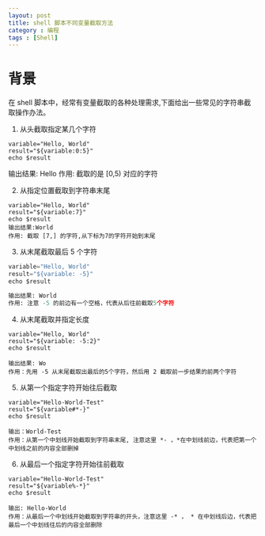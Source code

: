 ```yaml
---
layout: post
title: shell 脚本不同变量截取方法
category : 编程
tags : [Shell]
---
```


# 背景

在 shell 脚本中，经常有变量截取的各种处理需求,下面给出一些常见的字符串截取操作办法。


1. 从头截取指定某几个字符
```commandline
variable="Hello, World"
result="${variable:0:5}"
echo $result
```
输出结果: Hello
作用: 截取的是 [0,5) 对应的字符

2. 从指定位置截取到字符串末尾
```commandline
variable="Hello, World"
result="${variable:7}"
echo $result
输出结果:World
作用: 截取 [7,] 的字符,从下标为7的字符开始到末尾
```
3. 从末尾截取最后 5 个字符
```python
variable="Hello, World"
result="${variable: -5}"
echo $result

输出结果: World
作用: 注意 -5 的前边有一个空格，代表从后往前截取5个字符
```
4. 从末尾截取并指定长度
```commandline
variable="Hello, World"
result="${variable: -5:2}"
echo $result

输出结果: Wo 
作用：先用 -5 从末尾截取出最后的5个字符，然后用 2 截取前一步结果的前两个字符
```
5. 从第一个指定字符开始往后截取
```commandline
variable="Hello-World-Test"
result="${variable#*-}"
echo $result

输出：World-Test
作用：从第一个中划线开始截取到字符串末尾, 注意这里 *- ，*在中划线前边，代表把第一个中划线之前的内容全部删掉
```
6. 从最后一个指定字符开始往前截取
```commandline
variable="Hello-World-Test"
result="${variable%-*}"
echo $result

输出: Hello-World
作用：从最后一个中划线开始截取到字符串的开头，注意这里 -* ， * 在中划线后边，代表把最后一个中划线往后的内容全部删除
```
